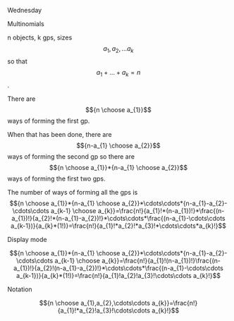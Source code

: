Wednesday

Multinomials

n objects, k gps, sizes $$a_{1},a_{2},\ldots a_{k}$$   so that  $$a_{1}+\ldots+a_{k}=n$$.

There are $${n \choose a_{1}}$$ways of forming the first gp.

When that has been done, there are $${n-a_{1} \choose a_{2}}$$ ways of forming the second gp so there are $${n \choose a_{1}}*{n-a_{1} \choose a_{2}}$$ways of forming the first two gps.

The number of ways of forming all the gps is $${n \choose a_{1}}*{n-a_{1} \choose a_{2}}*\cdots\cdots*{n-a_{1}-a_{2}-\cdots\cdots a_{k-1} \choose a_{k}}=\frac{n!}{a_{1}!*(n-a_{1})!}*\frac{(n-a_{1})!}{a_{2}!*(n-a_{1}-a_{2})!}*\cdots\cdots*\frac{(n-a_{1}-\cdots\cdots a_{k-1})}{a_{k}*(1!)}=\frac{n!}{a_{1}!*a_{2}!*a_{3}!*\cdots\cdots*a_{k}!}$$

Display mode

$${n \choose a_{1}}*{n-a_{1} \choose a_{2}}*\cdots\cdots*{n-a_{1}-a_{2}-\cdots\cdots a_{k-1} \choose a_{k}}=\frac{n!}{a_{1}!(n-a_{1})!}\frac{(n-a_{1})!}{a_{2}!(n-a_{1}-a_{2})!}*\cdots\cdots*\frac{(n-a_{1}-\cdots\cdots a_{k-1})}{a_{k}*(1!)}=\frac{n!}{a_{1}!a_{2}!a_{3}!\cdots\cdots a_{k}!}$$

Notation

$${n \choose a_{1},a_{2},\cdots\cdots a_{k}}=\frac{n!}{a_{1}!*a_{2}!a_{3}!\cdots\cdots a_{k}!}$$

